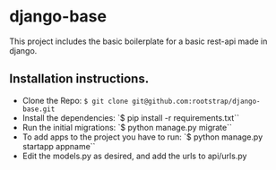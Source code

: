 # django-base

This project includes the basic boilerplate for a basic rest-api made in django.

## Installation instructions.
- Clone the Repo: `$ git clone git@github.com:rootstrap/django-base.git`
- Install the dependencies: `$ pip install -r requirements.txt``
- Run the initial migrations: `$ python manage.py migrate``
- To add apps to the project you have to run: `$ python manage.py startapp appname``
- Edit the models.py as desired, and add the urls to api/urls.py
